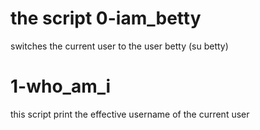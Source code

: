 # the script 0-iam_betty
switches the current user to the user betty (su betty)

# 1-who_am_i
this script print  the effective username of the current user

#
